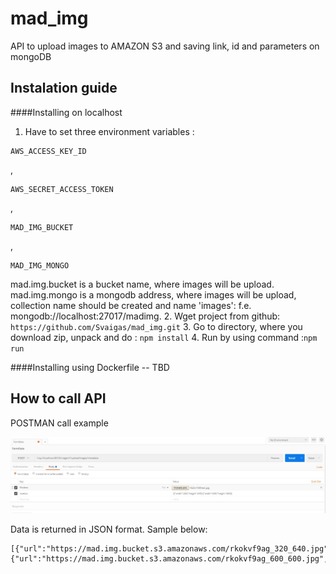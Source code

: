 # mad_img
API to upload images to AMAZON S3 and saving link, id and parameters on mongoDB

## Instalation guide  
####Installing on localhost 
1. Have to set three environment variables :
```
AWS_ACCESS_KEY_ID
```
,
```
AWS_SECRET_ACCESS_TOKEN
```
,
```
MAD_IMG_BUCKET
```
,
```
MAD_IMG_MONGO
```


mad.img.bucket is a bucket name, where images will be upload. mad.img.mongo is a mongodb address, where images will be upload, collection name should be created and name 'images': f.e. mongodb://localhost:27017/madimg.
2. Wget project from github: ```https://github.com/Svaigas/mad_img.git```
3. Go to directory, where you download zip, unpack and do : ```npm install```
4. Run by using command :```npm run```


####Installing using Dockerfile
-- TBD

## How to call API
POSTMAN call example

![](https://raw.githubusercontent.com/Svaigas/mad_img/master/docs/Request1.JPG?token=AZqEMWJwRa3TvEyTnCbrB08p4EsvdBLdks5Y9dJkwA%3D%3D)

Data is returned in JSON format. Sample below:

	[{"url":"https://mad.img.bucket.s3.amazonaws.com/rkokvf9ag_320_640.jpg","width":320,"height":640,"_id":"58ec96e2496a280cb814036c"},{"url":"https://mad.img.bucket.s3.amazonaws.com/rkokvf9ag_600_600.jpg","width":600,"height":600,"_id":"58ec96e2496a280cb814036d"}]



